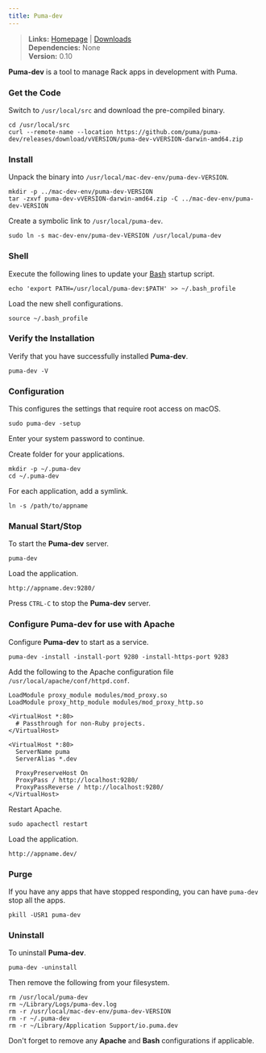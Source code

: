 ```yaml
---
title: Puma-dev
---
```


> **Links:** [Homepage](https://github.com/puma/puma-dev) | [Downloads](https://github.com/puma/puma-dev/releases)  
> **Dependencies:** None  
> **Version:** <span id="version">0.10</span>

**Puma-dev** is a tool to manage Rack apps in development with Puma.


### Get the Code

Switch to `/usr/local/src` and download the pre-compiled binary.

	cd /usr/local/src
	curl --remote-name --location https://github.com/puma/puma-dev/releases/download/vVERSION/puma-dev-vVERSION-darwin-amd64.zip


### Install

Unpack the binary into `/usr/local/mac-dev-env/puma-dev-VERSION`.

	mkdir -p ../mac-dev-env/puma-dev-VERSION
	tar -zxvf puma-dev-vVERSION-darwin-amd64.zip -C ../mac-dev-env/puma-dev-VERSION

Create a symbolic link to `/usr/local/puma-dev`.

	sudo ln -s mac-dev-env/puma-dev-VERSION /usr/local/puma-dev


### Shell

Execute the following lines to update your [Bash](http://en.wikipedia.org/wiki/Bash_%28Unix_shell%29) startup script.

	echo 'export PATH=/usr/local/puma-dev:$PATH' >> ~/.bash_profile

Load the new shell configurations.

	source ~/.bash_profile


### Verify the Installation

Verify that you have successfully installed **Puma-dev**.

	puma-dev -V


### Configuration

This configures the settings that require root access on macOS.

	sudo puma-dev -setup

Enter your system password to continue.

Create folder for your applications.

	mkdir -p ~/.puma-dev
	cd ~/.puma-dev

For each application, add a symlink.

	ln -s /path/to/appname


### Manual Start/Stop

To start the **Puma-dev** server.

	puma-dev

Load the application.

	http://appname.dev:9280/

Press `CTRL-C` to stop the **Puma-dev** server.


### Configure Puma-dev for use with Apache

Configure **Puma-dev** to start as a service.

	puma-dev -install -install-port 9280 -install-https-port 9283

Add the following to the Apache configuration file `/usr/local/apache/conf/httpd.conf`.

	LoadModule proxy_module modules/mod_proxy.so
	LoadModule proxy_http_module modules/mod_proxy_http.so

	<VirtualHost *:80>
	  # Passthrough for non-Ruby projects.
	</VirtualHost>

	<VirtualHost *:80>
	  ServerName puma
	  ServerAlias *.dev

	  ProxyPreserveHost On
	  ProxyPass / http://localhost:9280/
	  ProxyPassReverse / http://localhost:9280/
	</VirtualHost>

Restart Apache.

	sudo apachectl restart

Load the application.

	http://appname.dev/


### Purge

If you have any apps that have stopped responding, you can have `puma-dev` stop all the apps.

	pkill -USR1 puma-dev


### Uninstall

To uninstall **Puma-dev**.

	puma-dev -uninstall

Then remove the following from your filesystem.

	rm /usr/local/puma-dev
	rm ~/Library/Logs/puma-dev.log
	rm -r /usr/local/mac-dev-env/puma-dev-VERSION
	rm -r ~/.puma-dev
	rm -r ~/Library/Application Support/io.puma.dev

Don't forget to remove any **Apache** and **Bash** configurations if applicable.
